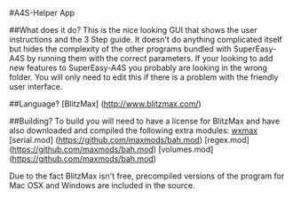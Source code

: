 #A4S-Helper App

##What does it do?
This is the nice looking GUI that shows the user instructions and the 3 Step guide. It doesn't do anything complicated itself but hides the complexity of the other programs bundled with SuperEasy-A4S by running them with the correct parameters. If your looking to add new features to SuperEasy-A4S you probably are looking in the wrong folder. You will only need to edit this if there is a problem with the friendly user interface.

##Language?
[BlitzMax] (http://www.blitzmax.com/)

##Building?
To build you will need to have a license for BlitzMax and have also downloaded and compiled the following extra modules: 
[wxmax](https://code.google.com/p/wxmax/)
[serial.mod] (https://github.com/maxmods/bah.mod)
[regex.mod] (https://github.com/maxmods/bah.mod)
[volumes.mod] (https://github.com/maxmods/bah.mod)

Due to the fact BlitzMax isn't free, precompiled versions of the program for Mac OSX and Windows are included in the source.
